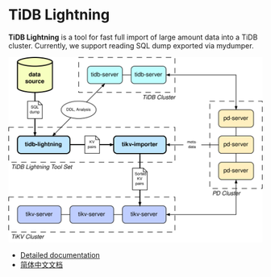 # TiDB Lightning

**TiDB Lightning** is a tool for fast full import of large amount data into a TiDB cluster.
Currently, we support reading SQL dump exported via mydumper.

![](docs/en_US/tidb-lightning.svg)

* [Detailed documentation](docs/en_US/README.md)
* [简体中文文档](docs/zh_CN/README.md)
